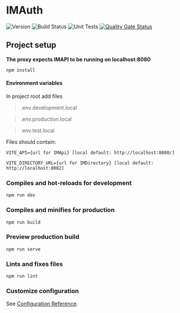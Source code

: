 # IMAuth

![Version](https://s3.eu-west-2.amazonaws.com/endeavour-codebuild-output/badges/IMAuth/version.svg)
![Build Status](https://s3.eu-west-2.amazonaws.com/endeavour-codebuild-output/badges/IMAuth/build.svg)
![Unit Tests](https://s3.eu-west-2.amazonaws.com/endeavour-codebuild-output/badges/IMAuth/unit-test.svg)
[![Quality Gate Status](https://sonarcloud.io/api/project_badges/measure?project=endeavourhealth-discovery_IMAuth&metric=alert_status)](https://sonarcloud.io/dashboard?id=endeavourhealth-discovery_IMAuth)

## Project setup

**The proxy expects IMAPI to be running on localhost:8080**

```
npm install
```

#### Environment variables

In project root add files

> .env.development.local

> .env.production.local

> .env.test.local

Files should contain:

    VITE_API={url for IMApi} [local default: http://localhost:8080/]

    VITE_DIRECTORY_URL={url for IMDirectory} [local default: http://localhost:8082]

### Compiles and hot-reloads for development

```
npm run dev
```

### Compiles and minifies for production

```
npm run build
```

### Preview production build

```
npm run serve
```

### Lints and fixes files

```
npm run lint
```

### Customize configuration

See [Configuration Reference](https://cli.vuejs.org/config/).
